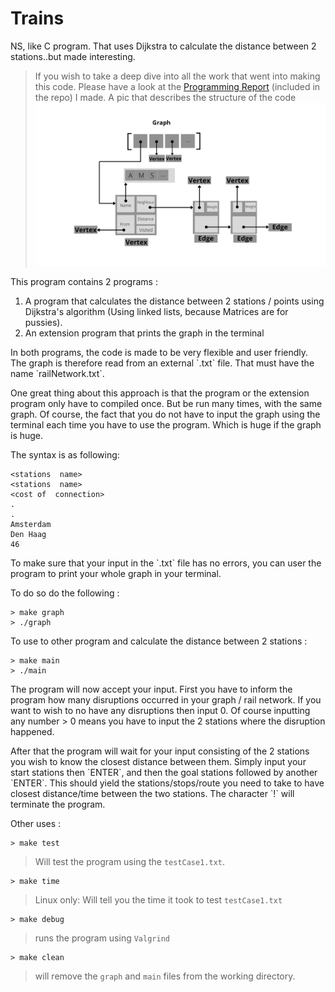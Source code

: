 # Trains
NS, like C program. That uses Dijkstra to calculate the distance between 2 stations..but made interesting.

> If you wish to take a deep dive into all the work that went into making this code. Please have a look at the [Programming Report](resources/programming_report.pdf) (included in the repo) I made.
A pic that describes the structure of the code ![](resources/graph.png)


<p>
This program contains 2 programs :

1. A program that calculates the distance between 2 stations / points using Dijkstra's algorithm (Using linked lists, because Matrices are for pussies).
2. An extension program that prints the graph in the terminal

</p>

<p>
In both programs, the code is made to be very flexible and user friendly.
The graph is therefore read from an external `.txt` file. That must have the name `railNetwork.txt`.
<p>
One great thing about this approach is that the program or the extension program only have to compiled once. But be run many times, with the same graph. Of course, the fact that you do not have to input the graph using the terminal each time you have to use the program. Which is huge if the graph is huge.
<p> The syntax is as following:

    <stations  name>
    <stations  name>
    <cost of  connection>
    .
    .
    Amsterdam
    Den Haag
    46
</p>

<p> To make sure that your input in the `.txt` file has no errors, you can user the program to print your whole graph in your terminal.
<p> To do so do the following :
    
    > make graph
    > ./graph

<p> To use to other program and calculate the distance between 2 stations :

    > make main
    > ./main

<p> The program will now accept your input. First you have to inform the program how many disruptions occurred in your graph / rail network. If you want to wish to no have any disruptions then input 0. Of course inputting
any number > 0 means you have to input the 2 stations where the disruption
happened.
<p>
After that the program will wait for your input consisting of the 2 stations
you wish to know the closest distance between them. Simply input your start
stations then `ENTER`, and then the goal stations followed by another `ENTER`.
This should yield the stations/stops/route you need to take to have closest distance/time between the two stations. The character `!` will terminate the program.

Other uses :

    > make test

> Will test the program using the `testCase1.txt`.

    > make time

> Linux only: Will tell you the time it took to test `testCase1.txt`

    > make debug

> runs the program using `Valgrind`

    > make clean

> will remove the `graph` and `main` files from the working directory.